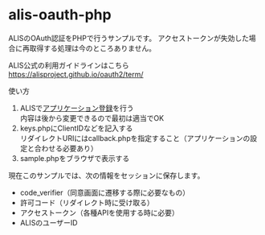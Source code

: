 # alis-oauth-php
ALISのOAuth認証をPHPで行うサンプルです。
アクセストークンが失効した場合に再取得する処理は今のところありません。

ALIS公式の利用ガイドラインはこちら
https://alisproject.github.io/oauth2/term/

使い方
<ol>
  <li>ALISで<a href="https://alis.to/me/settings/applications">アプリケーション登録</a>を行う<br/>内容は後から変更できるので最初は適当でOK</li>
  <li>keys.phpにClientIDなどを記入する<br/>リダイレクトURIにはcallback.phpを指定すること（アプリケーションの設定と合わせる必要あり）</li>
  <li>sample.phpをブラウザで表示する</li>
</ol>

現在このサンプルでは、次の情報をセッションに保存します。
<ul>
  <li>code_verifier（同意画面に遷移する際に必要なもの）</li>
  <li>許可コード（リダイレクト時に受け取る）</li>
  <li>アクセストークン（各種APIを使用する時に必要）</li>
  <li>ALISのユーザーID</li>
</ul>
